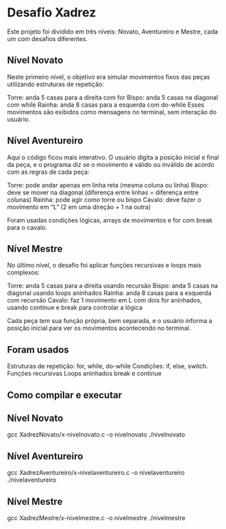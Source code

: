 # Desafio Xadrez 

Este projeto foi dividido em três níveis: Novato, Aventureiro e Mestre, cada um com desafios diferentes.

## Nível Novato
Neste primeiro nível, o objetivo era simular movimentos fixos das peças utilizando estruturas de repetição:

Torre: anda 5 casas para a direita com for
Bispo: anda 5 casas na diagonal com while
Rainha: anda 8 casas para a esquerda com do-while
Esses movimentos são exibidos como mensagens no terminal, sem interação do usuário.

## Nível Aventureiro
Aqui o código ficou mais interativo. O usuário digita a posição inicial e final da peça, e o programa diz se o movimento é válido ou inválido de acordo com as regras de cada peça:

Torre: pode andar apenas em linha reta (mesma coluna ou linha)
Bispo: deve se mover na diagonal (diferença entre linhas = diferença entre colunas)
Rainha: pode agir como torre ou bispo
Cavalo: deve fazer o movimento em “L” (2 em uma direção + 1 na outra)

Foram usadas condições lógicas, arrays de movimentos e for com break para o cavalo.

## Nível Mestre
No último nível, o desafio foi aplicar funções recursivas e loops mais complexos:

Torre: anda 5 casas para a direita usando recursão
Bispo: anda 5 casas na diagonal usando loops aninhados
Rainha: anda 8 casas para a esquerda com recursão
Cavalo: faz 1 movimento em L com dois for aninhados, usando continue e break para controlar a lógica

Cada peça tem sua função própria, bem separada, e o usuário informa a posição inicial para ver os movimentos acontecendo no terminal.

## Foram usados
Estruturas de repetição: for, while, do-while
Condições: if, else, switch.
Funções recursivas
Loops aninhados
break e continue

## Como compilar e executar

## Nível Novato
gcc XadrezNovato/x-nivelnovato.c -o nivelnovato
./nivelnovato

## Nível Aventureiro
gcc XadrezAventureiro/x-nivelaventureiro.c -o nivelaventureiro
./nivelaventureiro

## Nível Mestre
gcc XadrezMestre/x-nivelmestre.c -o nivelmestre
./nivelmestre


